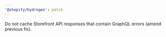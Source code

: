```yaml
---
'@shopify/hydrogen': patch
---
```


Do not cache Storefront API responses that contain GraphQL errors (amend previous fix).
